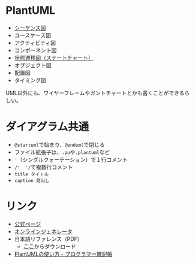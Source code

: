 # PlantUML

- [シーケンス図](シーケンス図.md)
- ユースケース図
- アクティビティ図
- コンポーネント図
- [状態遷移図（ステートチャート）](ステートチャート.md)
- オブジェクト図
- 配置図
- タイミング図

UML以外にも、ワイヤーフレームやガントチャートとかも書くことができるらしい。

# ダイアグラム共通

- `@startuml`で始まり、`@enduml`で閉じる
- ファイル拡張子は、`.pu`や`.plantuml`など
- `'`（シングルクォーテーション）で１行コメント
- `/'  '/`で複数行コメント
- `title タイトル`
- `caption 見出し`

# リンク

- [公式ページ](http://plantuml.com/)
- [オンラインジェネレータ](http://www.plantuml.com/plantuml/uml/SyfFKj2rKt3CoKnELR1Io4ZDoSa70000)
- 日本語リファレンス（PDF）
    - [ここ](http://plantuml.com/download)からダウンロード
- [PlantUMLの使い方 - プログラマー雑記帳](http://yohshiy.blog.fc2.com/blog-entry-152.html)

